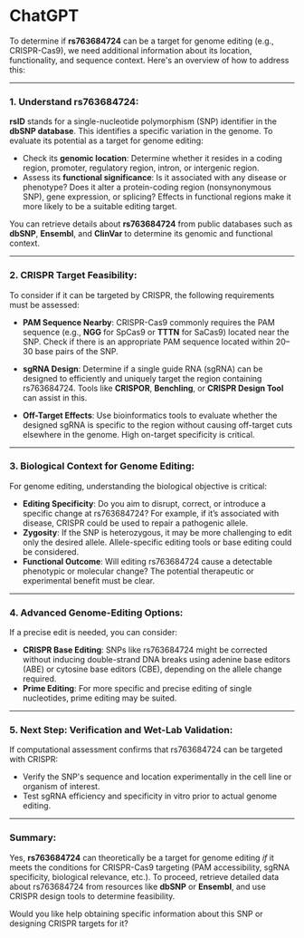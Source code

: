 # ChatGPT

To determine if **rs763684724** can be a target for genome editing (e.g., CRISPR-Cas9), we need additional information about its location, functionality, and sequence context. Here's an overview of how to address this:

---

### 1. **Understand rs763684724**:

**rsID** stands for a single-nucleotide polymorphism (SNP) identifier in the **dbSNP database**. This identifies a specific variation in the genome. To evaluate its potential as a target for genome editing:
   - Check its **genomic location**: Determine whether it resides in a coding region, promoter, regulatory region, intron, or intergenic region.
   - Assess its **functional significance**: Is it associated with any disease or phenotype? Does it alter a protein-coding region (nonsynonymous SNP), gene expression, or splicing? Effects in functional regions make it more likely to be a suitable editing target.

   You can retrieve details about **rs763684724** from public databases such as **dbSNP**, **Ensembl**, and **ClinVar** to determine its genomic and functional context.

---

### 2. **CRISPR Target Feasibility**:

To consider if it can be targeted by CRISPR, the following requirements must be assessed:

- **PAM Sequence Nearby**: CRISPR-Cas9 commonly requires the PAM sequence (e.g., **NGG** for SpCas9 or **TTTN** for SaCas9) located near the SNP. Check if there is an appropriate PAM sequence located within 20–30 base pairs of the SNP.

- **sgRNA Design**: Determine if a single guide RNA (sgRNA) can be designed to efficiently and uniquely target the region containing rs763684724. Tools like **CRISPOR**, **Benchling**, or **CRISPR Design Tool** can assist in this.

- **Off-Target Effects**: Use bioinformatics tools to evaluate whether the designed sgRNA is specific to the region without causing off-target cuts elsewhere in the genome. High on-target specificity is critical.

---

### 3. **Biological Context for Genome Editing**:

For genome editing, understanding the biological objective is critical:
- **Editing Specificity**: Do you aim to disrupt, correct, or introduce a specific change at rs763684724? For example, if it’s associated with disease, CRISPR could be used to repair a pathogenic allele.
- **Zygosity**: If the SNP is heterozygous, it may be more challenging to edit only the desired allele. Allele-specific editing tools or base editing could be considered.
- **Functional Outcome**: Will editing rs763684724 cause a detectable phenotypic or molecular change? The potential therapeutic or experimental benefit must be clear.

---

### 4. **Advanced Genome-Editing Options**:

If a precise edit is needed, you can consider:
- **CRISPR Base Editing**: SNPs like rs763684724 might be corrected without inducing double-strand DNA breaks using adenine base editors (ABE) or cytosine base editors (CBE), depending on the allele change required.
- **Prime Editing**: For more specific and precise editing of single nucleotides, prime editing may be suited.

---

### 5. **Next Step: Verification and Wet-Lab Validation**:

If computational assessment confirms that rs763684724 can be targeted with CRISPR:
- Verify the SNP's sequence and location experimentally in the cell line or organism of interest.
- Test sgRNA efficiency and specificity in vitro prior to actual genome editing.

---

### Summary:

Yes, **rs763684724** can theoretically be a target for genome editing *if* it meets the conditions for CRISPR-Cas9 targeting (PAM accessibility, sgRNA specificity, biological relevance, etc.). To proceed, retrieve detailed data about rs763684724 from resources like **dbSNP** or **Ensembl**, and use CRISPR design tools to determine feasibility.

Would you like help obtaining specific information about this SNP or designing CRISPR targets for it?